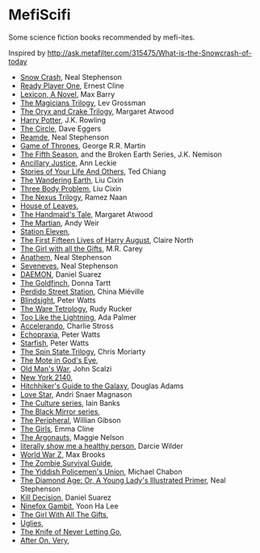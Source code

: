 # MefiScifi
Some science fiction books recommended by mefi-ites.

Inspired by http://ask.metafilter.com/315475/What-is-the-Snowcrash-of-today

- [Snow Crash](https://www.amazon.com/Snow-Crash-Neal-Stephenson/dp/0553380958/), Neal Stephenson
- [Ready Player One](https://www.amazon.com/Ready-Player-One-Ernest-Cline/dp/0307887448/), Ernest Cline
- [Lexicon, A Novel](https://www.amazon.com/Lexicon-Novel-Max-Barry/dp/0143125427/), Max Barry
- [The Magicians Trilogy](https://www.amazon.com/Magicians-Novel-Trilogy/dp/0452296293/), Lev Grossman
- [The Oryx and Crake Trilogy](https://www.amazon.com/Oryx-Crake-Margaret-Atwood/dp/0385721676), Margaret Atwood
- [Harry Potter](https://www.amazon.com/Harry-Potter-Paperback-Box-Books/dp/0545162076/), J.K. Rowling
- [The Circle](https://www.amazon.com/Circle-Dave-Eggers/dp/0345807294/), Dave Eggers
- [Reamde](https://www.amazon.com/Reamde-Novel-Neal-Stephenson/dp/0062191497/), Neal Stephenson
- [Game of Thrones](https://www.amazon.com/Thrones-Clash-Kings-Swords-Dragons/dp/0345535529/), George R.R. Martin
- [The Fifth Season](https://www.amazon.com/Fifth-Season-Broken-Earth/dp/0316229296/), and the Broken Earth Series, J.K. Nemison 
- [Ancillary Justice](https://www.amazon.com/Ancillary-Justice-Imperial-Radch-Leckie/dp/031624662X/), Ann Leckie
- [Stories of Your Life And Others](https://www.amazon.com/Stories-Your-Life-Others-Chiang/dp/1101972122/), Ted Chiang
- [The Wandering Earth](https://www.amazon.com/Wandering-Earth-Classic-Science-Collection-ebook/dp/B00CXUKNA2/), Liu Cixin
- [Three Body Problem](https://www.amazon.com/Three-Body-Problem-Cixin-Liu/dp/0765382032/), Liu Cixin
- [The Nexus Trilogy](https://www.amazon.com/Nexus-Trilogy-2-Book/dp/B071R785NP/), Ramez Naan
- [House of Leaves](), 
- [The Handmaid's Tale](https://www.amazon.com/Handmaids-Tale-Margaret-Atwood-ebook/dp/B003JFJHTS/), Margaret Atwood
- [The Martian](https://www.amazon.com/Martian-Novel-Andy-Weir-ebook/dp/B00EMXBDMA/), Andy Weir
- [Station Eleven](https://www.amazon.com/Station-Eleven-Emily-John-Mandel-ebook/dp/B00J1IQUYM/),
- [The First Fifteen Lives of Harry August](https://www.amazon.com/First-Fifteen-Lives-Harry-August-ebook/dp/B00ECE9OD4/), Claire North
- [The Girl with all the Gifts](https://www.amazon.com/Girl-All-Gifts-M-Carey-ebook/dp/B00CO7FLFG/), M.R. Carey
- [Anathem](https://www.amazon.com/Anathem-Neal-Stephenson-ebook/dp/B0015DPXKI/), Neal Stephenson
- [Seveneves](https://www.amazon.com/Seveneves-Neal-Stephenson/dp/0062334514/), Neal Stephenson
- [DAEMON](https://www.amazon.com/DAEMON-Daniel-Suarez/dp/0451228731/), Daniel Suarez
- [The Goldfinch](https://www.amazon.com/Goldfinch-Novel-Pulitzer-Prize-Fiction/dp/0316055441/), Donna Tartt
- [Perdido Street Station](), China Miéville
- [Blindsight](), Peter Watts
- [The Ware Tetrology](), Rudy Rucker
- [Too Like the Lightning](), Ada Palmer
- [Accelerando](), Charlie Stross
- [Echopraxia](), Peter Watts
- [Starfish](), Peter Watts
- [The Spin State Trilogy](), Chris Moriarty
- [The Mote in God's Eye](), 
- [Old Man's War](), John Scalzi
- [New York 2140](),
- [Hitchhiker's Guide to the Galaxy](), Douglas Adams
- [Love Star](), Andri Snaer Magnason
- [The Culture series](), Iain Banks
- [The Black Mirror series](),
- [The Peripheral](), Willian Gibson
- [The Girls](), Emma Cline
- [The Argonauts](), Maggie Nelson
- [literally show me a healthy person](), Darcie Wilder
- [World War Z](), Max Brooks
- [The Zombie Survival Guide](), 
- [The Yiddish Policemen's Union](), Michael Chabon
- [The Diamond Age: Or, A Young Lady's Illustrated Primer](), Neal Stephenson
- [Kill Decision](), Daniel Suarez
- [Ninefox Gambit](), Yoon Ha Lee
- [The Girl With All The Gifts](), 
- [Uglies](), 
- [The Knife of Never Letting Go](), 
- [After On. Very](),
